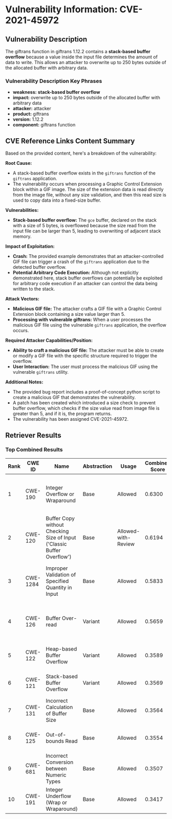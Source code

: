 # Vulnerability Information: CVE-2021-45972

## Vulnerability Description
The giftrans function in giftrans 1.12.2 contains a **stack-based buffer overflow** because a value inside the input file determines the amount of data to write. This allows an attacker to overwrite up to 250 bytes outside of the allocated buffer with arbitrary data.

### Vulnerability Description Key Phrases
- **weakness:** **stack-based buffer overflow**
- **impact:** overwrite up to 250 bytes outside of the allocated buffer with arbitrary data
- **attacker:** attacker
- **product:** giftrans
- **version:** 1.12.2
- **component:** giftrans function

## CVE Reference Links Content Summary
Based on the provided content, here's a breakdown of the vulnerability:

**Root Cause:**

- A stack-based buffer overflow exists in the `giftrans` function of the `giftrans` application.
- The vulnerability occurs when processing a Graphic Control Extension block within a GIF image. The size of the extension data is read directly from the image file, without any size validation, and then this read size is used to copy data into a fixed-size buffer.

**Vulnerabilities:**

- **Stack-based buffer overflow:** The `gce` buffer, declared on the stack with a size of 5 bytes, is overflowed because the size read from the input file can be larger than 5, leading to overwriting of adjacent stack memory.

**Impact of Exploitation:**

- **Crash:** The provided example demonstrates that an attacker-controlled GIF file can trigger a crash of the `giftrans` application due to the detected buffer overflow.
- **Potential Arbitrary Code Execution:** Although not explicitly demonstrated here, stack buffer overflows can potentially be exploited for arbitrary code execution if an attacker can control the data being written to the stack.

**Attack Vectors:**

- **Malicious GIF file:**  The attacker crafts a GIF file with a Graphic Control Extension block containing a size value larger than 5.
- **Processing with vulnerable giftrans:** When a user processes the malicious GIF file using the vulnerable `giftrans` application, the overflow occurs.

**Required Attacker Capabilities/Position:**

- **Ability to craft a malicious GIF file:** The attacker must be able to create or modify a GIF file with the specific structure required to trigger the overflow.
- **User Interaction:** The user must process the malicious GIF using the vulnerable `giftrans` utility.

**Additional Notes:**

- The provided bug report includes a proof-of-concept python script to create a malicious GIF that demonstrates the vulnerability.
- A patch has been created which introduced a size check to prevent buffer overflow, which checks if the size value read from image file is greater than 5, and if it is, the program returns.
- The vulnerability has been assigned CVE-2021-45972.

## Retriever Results

### Top Combined Results

| Rank | CWE ID | Name | Abstraction | Usage | Combined Score | Retrievers | Individual Scores |
|------|--------|------|-------------|-------|---------------|------------|-------------------|
| 1 | CWE-190 | Integer Overflow or Wraparound | Base | Allowed | 0.6300 | dense, sparse, graph | dense: 0.480, sparse: 0.257, graph: 0.680 |
| 2 | CWE-120 | Buffer Copy without Checking Size of Input ('Classic Buffer Overflow') | Base | Allowed-with-Review | 0.6194 | dense, sparse, graph | dense: 0.464, sparse: 0.250, graph: 0.765 |
| 3 | CWE-1284 | Improper Validation of Specified Quantity in Input | Base | Allowed | 0.5833 | dense, sparse, graph | dense: 0.443, sparse: 0.267, graph: 0.583 |
| 4 | CWE-126 | Buffer Over-read | Variant | Allowed | 0.5659 | dense, sparse, graph | dense: 0.476, sparse: 0.229, graph: 0.682 |
| 5 | CWE-122 | Heap-based Buffer Overflow | Variant | Allowed | 0.3589 | dense, sparse | dense: 0.497, sparse: 0.245 |
| 6 | CWE-121 | Stack-based Buffer Overflow | Variant | Allowed | 0.3569 | dense, sparse | dense: 0.482, sparse: 0.254 |
| 7 | CWE-131 | Incorrect Calculation of Buffer Size | Base | Allowed | 0.3564 | dense, sparse | dense: 0.444, sparse: 0.235 |
| 8 | CWE-125 | Out-of-bounds Read | Base | Allowed | 0.3554 | dense, sparse | dense: 0.445, sparse: 0.232 |
| 9 | CWE-681 | Incorrect Conversion between Numeric Types | Base | Allowed | 0.3507 | dense, sparse | dense: 0.452, sparse: 0.217 |
| 10 | CWE-191 | Integer Underflow (Wrap or Wraparound) | Base | Allowed | 0.3417 | dense, sparse | dense: 0.439, sparse: 0.213 |

